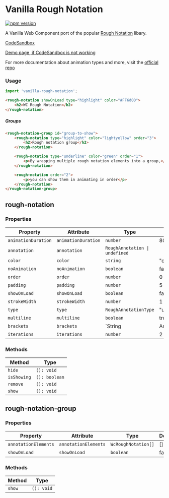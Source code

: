 # Vanilla Rough Notation

[![npm version](https://badge.fury.io/js/vanilla-rough-notation.svg)](https://badge.fury.io/js/vanilla-rough-notation)

A Vanilla Web Component port of the popular [Rough Notation](https://github.com/pshihn/rough-notation) libary.

[CodeSandbox](https://codesandbox.io/embed/dark-tdd-nkvbl?fontsize=14&hidenavigation=1&theme=dark)

[Demo page, if CodeSandbox is not working](https://matsuuu.github.io/vanilla-rough-notation/)

For more documentation about animation types and more, visit the [official repo](https://github.com/pshihn/rough-notation)

### Usage

```js
import 'vanilla-rough-notation';
```

```html
<rough-notation showOnLoad type="highlight" color="#FF6d00">
    <h2>WC Rough Notation</h2>
</rough-notation>
```

##### Groups

```html
<rough-notation-group id="group-to-show">
    <rough-notation type="highlight" color="lightyellow" order="3">
        <h2>Rough notation group</h2>
    </rough-notation>

    <rough-notation type="underline" color="green" order="1">
        <p>By wrapping multiple rough notation elements into a group,</p>
    </rough-notation>

    <rough-notation order="2">
        <p>you can show them in animating in order</p>
    </rough-notation>
</rough-notation-group>
```

## rough-notation

### Properties

| Property            | Attribute           | Type                           | Default        |
| ------------------- | ------------------- | ------------------------------ | -------------- |
| `animationDuration` | `animationDuration` | `number`                       | 800            |
| `annotation`        | `annotation`        | `RoughAnnotation \| undefined` |                |
| `color`             | `color`             | `string`                       | "currentColor" |
| `noAnimation`       | `noAnimation`       | `boolean`                      | false          |
| `order`             | `order`             | `number`                       | 0              |
| `padding`           | `padding`           | `number`                       | 5              |
| `showOnLoad`        | `showOnLoad`        | `boolean`                      | false          |
| `strokeWidth`       | `strokeWidth`       | `number`                       | 1              |
| `type`              | `type`              | `RoughAnnotationType`          | "underline"    |
| `multiline`         | `multiline`         | `boolean`                      | true           |
| `brackets`          | `brackets`          | `String | Array<String>`       | "right"        |
| `iterations`        | `iterations`        | `number`                       | 2              |

### Methods

| Method      | Type          |
| ----------- | ------------- |
| `hide`      | `(): void`    |
| `isShowing` | `(): boolean` |
| `remove`    | `(): void`    |
| `show`      | `(): void`    |

## rough-notation-group

### Properties

| Property             | Attribute            | Type                | Default |
| -------------------- | -------------------- | ------------------- | ------- |
| `annotationElements` | `annotationElements` | `WcRoughNotation[]` | []      |
| `showOnLoad`         | `showOnLoad`         | `boolean`           | false   |

### Methods

| Method | Type       |
| ------ | ---------- |
| `show` | `(): void` |
